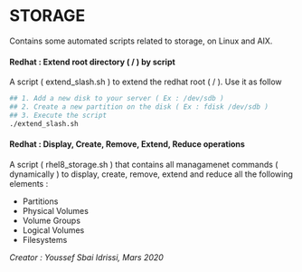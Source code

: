 # STORAGE
Contains some automated scripts related to storage, on Linux and AIX.

####  Redhat  : Extend root directory ( / ) by script 
A script ( extend_slash.sh )  to extend the redhat root ( / ). Use it as follow
```bash
## 1. Add a new disk to your server ( Ex : /dev/sdb ) 
## 2. Create a new partition on the disk ( Ex : fdisk /dev/sdb )
## 3. Execute the script 
./extend_slash.sh
```
#### Redhat   : Display, Create, Remove, Extend, Reduce operations
A script ( rhel8_storage.sh ) that contains all managamenet commands ( dynamically ) to display, create, remove, extend and reduce all the following elements : 
* Partitions
* Physical Volumes
* Volume Groups
* Logical Volumes
* Filesystems


*Creator : Youssef Sbai Idrissi, Mars 2020*
